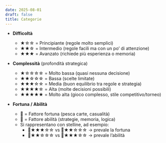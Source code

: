 ```yaml
---
date: 2025-08-01
draft: false
title: Categorie
---
```

- **Difficoltà**  
  - ★☆☆ = Principiante (regole molto semplici)  
  - ★★☆ = Intermedio (regole facili ma con un po’ di attenzione)  
  - ★★★ = Avanzato (richiede più esperienza o memoria)  

- **Complessità** (profondità strategica)  
  - ★☆☆☆☆ = Molto bassa (quasi nessuna decisione)  
  - ★★☆☆☆ = Bassa (scelte limitate)  
  - ★★★☆☆ = Media (buon equilibrio tra regole e strategia)  
  - ★★★★☆ = Alta (molte decisioni possibili)  
  - ★★★★★ = Molto alta (gioco complesso, stile competitivo/torneo)  

- **Fortuna / Abilità**  
  - 🎲 = Fattore fortuna (pesca carte, casualità)  
  - 🧠 = Fattore abilità (strategie, memoria, logica)  
  - Si rappresentano con stelline, ad esempio:  
    - 🎲★★★☆☆ vs 🧠★★☆☆☆ → prevale la fortuna  
    - 🎲★★☆☆☆ vs 🧠★★★☆☆ → prevale l’abilità  